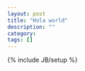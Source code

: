 ```yaml
---
layout: post
title: "Hola world"
description: ""
category: 
tags: []
---
```

{% include JB/setup %}
